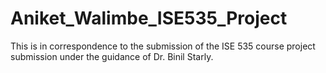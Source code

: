 # Aniket_Walimbe_ISE535_Project
This is in correspondence to the submission of the ISE 535 course project submission under the guidance of Dr. Binil Starly. 
